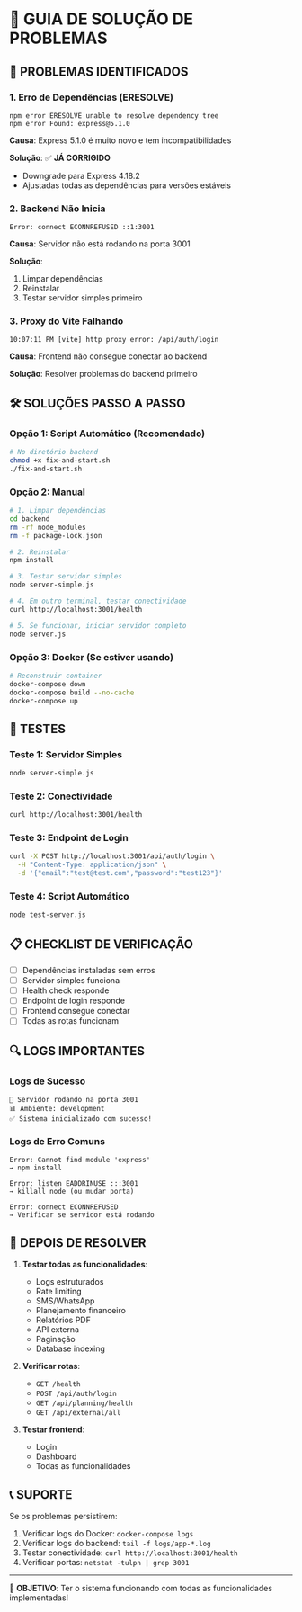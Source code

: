 # 🔧 GUIA DE SOLUÇÃO DE PROBLEMAS

## 🚨 PROBLEMAS IDENTIFICADOS

### 1. **Erro de Dependências (ERESOLVE)**
```
npm error ERESOLVE unable to resolve dependency tree
npm error Found: express@5.1.0
```

**Causa**: Express 5.1.0 é muito novo e tem incompatibilidades

**Solução**: ✅ **JÁ CORRIGIDO**
- Downgrade para Express 4.18.2
- Ajustadas todas as dependências para versões estáveis

### 2. **Backend Não Inicia**
```
Error: connect ECONNREFUSED ::1:3001
```

**Causa**: Servidor não está rodando na porta 3001

**Solução**: 
1. Limpar dependências
2. Reinstalar
3. Testar servidor simples primeiro

### 3. **Proxy do Vite Falhando**
```
10:07:11 PM [vite] http proxy error: /api/auth/login
```

**Causa**: Frontend não consegue conectar ao backend

**Solução**: Resolver problemas do backend primeiro

## 🛠️ SOLUÇÕES PASSO A PASSO

### Opção 1: Script Automático (Recomendado)

```bash
# No diretório backend
chmod +x fix-and-start.sh
./fix-and-start.sh
```

### Opção 2: Manual

```bash
# 1. Limpar dependências
cd backend
rm -rf node_modules
rm -f package-lock.json

# 2. Reinstalar
npm install

# 3. Testar servidor simples
node server-simple.js

# 4. Em outro terminal, testar conectividade
curl http://localhost:3001/health

# 5. Se funcionar, iniciar servidor completo
node server.js
```

### Opção 3: Docker (Se estiver usando)

```bash
# Reconstruir container
docker-compose down
docker-compose build --no-cache
docker-compose up
```

## 🧪 TESTES

### Teste 1: Servidor Simples
```bash
node server-simple.js
```

### Teste 2: Conectividade
```bash
curl http://localhost:3001/health
```

### Teste 3: Endpoint de Login
```bash
curl -X POST http://localhost:3001/api/auth/login \
  -H "Content-Type: application/json" \
  -d '{"email":"test@test.com","password":"test123"}'
```

### Teste 4: Script Automático
```bash
node test-server.js
```

## 📋 CHECKLIST DE VERIFICAÇÃO

- [ ] Dependências instaladas sem erros
- [ ] Servidor simples funciona
- [ ] Health check responde
- [ ] Endpoint de login responde
- [ ] Frontend consegue conectar
- [ ] Todas as rotas funcionam

## 🔍 LOGS IMPORTANTES

### Logs de Sucesso
```
🚀 Servidor rodando na porta 3001
📊 Ambiente: development
✅ Sistema inicializado com sucesso!
```

### Logs de Erro Comuns
```
Error: Cannot find module 'express'
→ npm install

Error: listen EADDRINUSE :::3001
→ killall node (ou mudar porta)

Error: connect ECONNREFUSED
→ Verificar se servidor está rodando
```

## 🚀 DEPOIS DE RESOLVER

1. **Testar todas as funcionalidades**:
   - Logs estruturados
   - Rate limiting
   - SMS/WhatsApp
   - Planejamento financeiro
   - Relatórios PDF
   - API externa
   - Paginação
   - Database indexing

2. **Verificar rotas**:
   - `GET /health`
   - `POST /api/auth/login`
   - `GET /api/planning/health`
   - `GET /api/external/all`

3. **Testar frontend**:
   - Login
   - Dashboard
   - Todas as funcionalidades

## 📞 SUPORTE

Se os problemas persistirem:

1. Verificar logs do Docker: `docker-compose logs`
2. Verificar logs do backend: `tail -f logs/app-*.log`
3. Testar conectividade: `curl http://localhost:3001/health`
4. Verificar portas: `netstat -tulpn | grep 3001`

---

**🎯 OBJETIVO**: Ter o sistema funcionando com todas as funcionalidades implementadas! 
